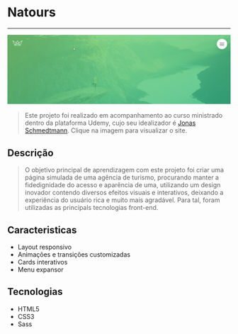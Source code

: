# Natours

---

[![Foto do projeto](./img/md_banner.gif)](https://diglopes.github.io/natours/) 

> Este projeto foi realizado em acompanhamento ao curso ministrado dentro da plataforma Udemy, cujo seu idealizador é [Jonas Schmedtmann](https://twitter.com/jonasschmedtman). Clique na imagem para visualizar o site.

## Descrição

> O objetivo principal de aprendizagem com este projeto foi criar uma página simulada de uma agência de turismo, procurando manter a fidedignidade do acesso e aparência de uma, utilizando um design inovador contendo diversos efeitos visuais e interativos, deixando a experiência do usuário rica e muito mais agradável. Para tal, foram utilizadas as principals tecnologias front-end.

## Caracteristicas

- Layout responsivo
- Animações e transições customizadas
- Cards interativos
- Menu expansor

## Tecnologias

- HTML5
- CSS3
- Sass